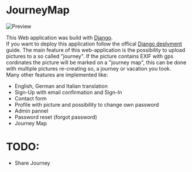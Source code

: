 
# JourneyMap
![Preview](../img/rsz_journey-map-2.png)

This Web application was build with [Django](https://www.djangoproject.com/).  
If you want to deploy this application follow the offical [Django deplyment](https://docs.djangoproject.com/en/3.1/howto/deployment/) guide.
The main feature of this web-application is the possibility to upload pictures to a so called "journey". 
If the picture contains EXIF with gps cordinates the picture will be marked on a "journey map", this can be done with multiple pictures re-creating so, a journey or vacation you took.   
Many other features are implemented like:   
- English, German and Italian translation
- Sign-Up with email confirmation and Sign-In
- Contact form
- Profile with picture and possibility to change own password
- Admin pannel
- Password reset (forgot password)
- Journey Map

# TODO:
- Share Journey
